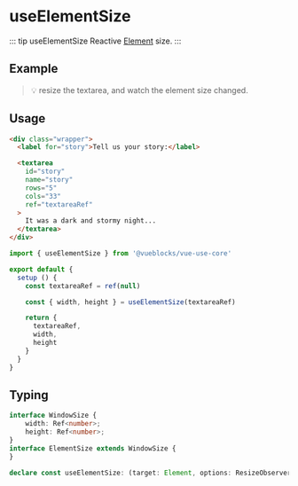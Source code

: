 # useElementSize

::: tip useElementSize
Reactive [Element](https://developer.mozilla.org/en-US/docs/Web/API/Element) size.
:::

## Example

> 💡 resize the textarea, and watch the element size changed.

<!-- <ClientOnly>
  <UseElementSize />
</ClientOnly> -->

## Usage

```html
<div class="wrapper">
  <label for="story">Tell us your story:</label>

  <textarea
    id="story"
    name="story"
    rows="5"
    cols="33"
    ref="textareaRef"
  >
    It was a dark and stormy night...
  </textarea>
</div>
```

```js
import { useElementSize } from '@vueblocks/vue-use-core'

export default {
  setup () {
    const textareaRef = ref(null)

    const { width, height } = useElementSize(textareaRef)

    return {
      textareaRef,
      width,
      height
    }
  }
}
```

## Typing

```ts
interface WindowSize {
    width: Ref<number>;
    height: Ref<number>;
}
interface ElementSize extends WindowSize {
}

declare const useElementSize: (target: Element, options: ResizeObserverOptions) => ElementSize;
```
